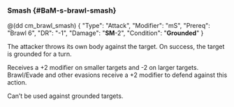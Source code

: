 ### Smash {#BaM-s-brawl-smash}

@(dd cm_brawl_smash)
{ "Type": "Attack",
	"Modifier": "mS",
	"Prereq": "Brawl 6",
	"DR": "-1",
	"Damage": "__SM__-2",
	"Condition": "__Grounded__"
}


The attacker throws its own body against the target. On success, the target is
grounded for a turn.

Receives a +2 modifier on smaller targets and -2 on larger targets. Brawl/Evade
and other evasions receive a +2 modifier to defend against this action.

Can’t be used against grounded targets.
